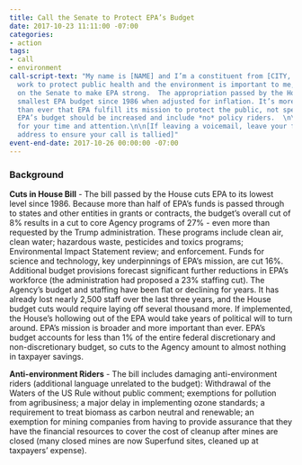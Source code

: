```yaml
---
title: Call the Senate to Protect EPA’s Budget
date: 2017-10-23 11:11:00 -07:00
categories:
- action
tags:
- call
- environment
call-script-text: "My name is [NAME] and I’m a constituent from [CITY, ZIP].\n\nEPA’s
  work to protect public health and the environment is important to me, and I’m counting
  on the Senate to make EPA strong.  The appropriation passed by the House is the
  smallest EPA budget since 1986 when adjusted for inflation. It’s more important
  than ever that EPA fulfill its mission to protect the public, not special interests.
  EPA’s budget should be increased and include *no* policy riders.  \n\nThank you
  for your time and attention.\n\n[If leaving a voicemail, leave your full street
  address to ensure your call is tallied]"
event-end-date: 2017-10-26 00:00:00 -07:00
---
```


### Background
**Cuts in House Bill** - The bill passed by the House cuts EPA to its lowest level since 1986.  Because more than half of EPA’s funds is passed through to states and other entities in grants or contracts, the budget’s overall cut of 8% results in a cut to core Agency programs of 27% - even more than requested by the Trump administration.  These programs include clean air, clean water; hazardous waste, pesticides and toxics programs; Environmental Impact Statement review; and enforcement.  Funds for science and technology, key underpinnings of EPA’s mission, are cut 16%.  Additional budget provisions forecast significant further reductions in EPA’s workforce (the administration had proposed a 23% staffing cut). The Agency’s budget and staffing have been flat or declining for years. It has already lost nearly 2,500 staff over the last three years, and the House budget cuts would require laying off several thousand more.  If implemented, the House’s hollowing out of the EPA would take years of political will to turn around.  EPA’s mission is broader and more important than ever.  EPA’s budget accounts for less than 1% of the entire federal discretionary and non-discretionary budget, so cuts to the Agency amount to almost nothing in taxpayer savings.  
 
**Anti-environment Riders** - The bill includes damaging anti-environment riders (additional language unrelated to the budget):  Withdrawal of the Waters of the US Rule without public comment; exemptions for pollution from agribusiness; a major delay in implementing ozone standards; a requirement to treat biomass as carbon neutral and renewable; an exemption for mining companies from having to provide assurance that they have the financial resources to cover the cost of cleanup after mines are closed (many closed mines are now Superfund sites, cleaned up at taxpayers’ expense).